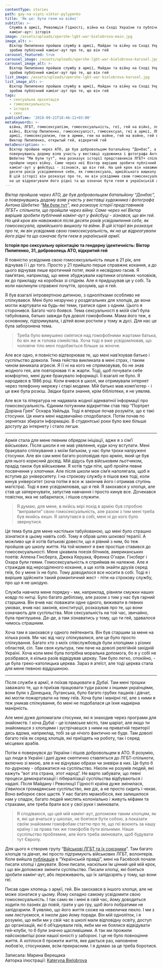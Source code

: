 ```yaml
---
contentType: stories
path: gay-na-viyni-viktor-pylypenko
title: 'Як це: бути геєм на війні'
subtitle: >-
  Служба в армії, Революція Гідності, війна на Сході України та публічний
  камінг-аут: історія
image: /assets/uploads/vpershe-lgbt-war-bielobrova-main.jpg
image_alt: >-
  Віктор Пилипенко пройшов службу в армії, Майдан та війну на Сході України та
  зробив публічний камінг-аут про те, що він гей
carousel_featured: true
carousel_image: /assets/uploads/vpershe-lgbt-war-bielobrova-karusel.jpg
carousel_image_alt: >-
  Віктор Пилипенко пройшов службу в армії, Майдан та війну на Сході України та
  зробив публічний камінг-аут про те, що він гей
list_image: /assets/uploads/vpershe-lgbt-war-bielobrova-karusel.jpg
list_image_alt: >-
  Віктор Пилипенко пройшов службу в армії, Майдан та війну на Сході України та
  зробив публічний камінг-аут про те, що він гей
tags:
  - сексуальна орієнтація
  - гомосексуальність
  - історія
  - секс
publishTime: '2018-09-21T18:46:11+03:00'
metaKeywords: >-
  війна, ЛГБТ, гомосексуалізм, гомосексуальність, геї, гей на війні, лгбт на
  війні, Віктор Пилипенко, гомосексуаліст, гомосексуал, геї в армії, ЛГБТ в
  армії, гомосексуализм, геи в армии, геи на войне, гей на войне, гей в армии,
  Виктор Пилипенко, открытый гей, відкритий гей
metaDescription: >-
  Віктор пройшов через АТО, де був добровольцем батальйону “Донбас”, а
  повернувшись додому взяв участь у виставці художника і фотографа Антона
  Шебетко “Ми були тут”, яка розказує історії представників ЛГБТ+ спільноти, що
  пройшли через війну. Саме через неї Віктор вирішив зробити публічний
  камінг-аут у фейсбуці - зізнався, що він гей. На цей крок він наважився після
  десяти років усвідомлення себе, як гомосексуала, армійського вишколу та війни.
  В цій історії він розказує про те, як він усвідомив свою гомосексуальність, як
  на це відреагували його рідні та що означає бути геєм в українській армії.
---
```

_Віктор пройшов через АТО, де був добровольцем батальйону “Донбас”, а повернувшись додому взяв участь у виставці художника і фотографа Антона Шебетко “_[Ми були тут](https://birdinflight.com/ru/portret/20180608-lgbt-ato.html)_”, яка розказує історії представників ЛГБТ+ спільноти, що пройшли через війну. Саме через неї Віктор вирішив зробити публічний камінг-аут у фейсбуці - зізнався, що він гей. На цей крок він наважився після десяти років усвідомлення себе, як гомосексуала, армійського вишколу та війни. В цій історії він розказує про те, як він усвідомив свою гомосексуальність, як на це відреагували його рідні та що означає бути геєм в українській армії._

**Історія про сексуальну орієнтацію та гендерну ідентичність: Віктор Пилипенко, 31, доброволець АТО, відкритий гей**

Я повністю усвідомив свою гомосексуальність лише в 21 рік, але відчував її і до того. Просто у 21 прийшло перше справжнє кохання, а до цього відчував лише еротичний потяг, який я несвідомо гасив. Я пам’ятаю, наприклад, що мене збуджували картинки оголених чоловіків, як до прикладу на коробках зі спіднім. Але я придушував це у собі. Та коли нахлинули справжні почуття, зрозумів, що я гей.

Я був взагалі інтровертною дитиною, з однолітками особливо не спілкувався. Мені було незручно у роздягальнях для хлопців, де вони могли жартувати на будь-які теми, гратися одне з одним. Цього я сторонився. Багато чого боявся. Тема сексуальності в моїй сім’ї була табуйована, батько завжди був доволі гомофобним. Мама його теж, в основному, підтримувала, і дітей вони ростили у тому ж дусі. Для нас це була заборонена тема. 

> Треба було вимушено сміятися над гомофобними жартами батька, бо він же ж голова сімейства. Хоча тоді я вже усвідомлював, що чоловіче тіло мені подобається більше за жіноче.

Але все одно, я повністю відтворював те, що мені нав’язував батько і суспільство довкола. Тема гейства викликала в мені страх, і таким чином виникала агресія. Я її ні на кого не спрямовував, бо не знав жодного гея, але повторював ті ж жарти. Тоді, щоб почувати себе комфортно, мені дуже бракувало інформації. Її взагалі не було. Я народився в 1986 році. Коли вчився в школі, ми отримували інтернет через телефонну мережу і старі модеми. Мій батько мав комп’ютер - і це вже була розкіш. Звідки брати знання, крім бібліотеки, я не уявляв. 

Але вся та література не надавала жодної адекватної інформації про гомосексуальність. Єдиним потужним відкриттям став твір “Портрет Доріана Грея” Оскара Уайльда.  Тоді я вперше почав розуміти, що є такі стосунки. Ця книга мені надзвичайно сподобалася. Потім почав по зернятках збирати інформацію. В студентські роки було вже більше доступу до інтернету і стало легше. 

- - -

Армія стала для мене певним обрядом ініціації, адже я з сім’ї військових. Після школи я не мав уявлення, куди хочу вступати. Мені бракувало спілкування з моїм батьком, у нас були трохи напружені стосунки. Але він сам мені багато розповідав про армію, який це був для нього корисний досвід. Мій дідусь був військовим льотчиком, прадід також був військовим. Я хотів туди піти, щоб пройти певне посвячення у хлопчики. Але після школи моя сім’я наполягала, щоб я вступив до університету. І на строкову службу я пішов вже тоді, коли кинув університет (хоча потім я все ж закінчив його і отримав ступінь магістра). Тоді я вже усвідомлював, що я гей. Я закохався у хлопця, але став це заперечувати, запустив навчання і просто кинув все. Дочекався повістки, яка не забарилася, і пішов служити. 

> Я думаю, для мене, в якійсь мірі похід в армію був спробою “виправити” свою гомосексуальність, але разом з тим мені треба був якийсь екшн. Я заплутався в собі, мені ні до кого було звернутися.

Ця тема була для мене настільки табуйованою, що мені було страшно зізнатися в цьому навіть собі. Тому я обрав шлях шокової терапії. А можливо ще й хотів батькові довести, що я рівний з ним, бо теж пройшов цю школу життя. На той момент я вже простіше ставився до гомосексуальності. Мене цікавила поезія бітників, американських поетів: Аллена Гінсберга, Джека Керуака, Френка О’хари. Гінсберг і Охара були геями. Гомосексуальність я сприймав як належне. Але я страждав від нерозділеного кохання, а ще хотів знайти друзів серед геїв, бо у мене їх не було. Тому доводилося все носити в собі. Тоді я і вирішив здійснити такий романтичний жест - піти на строкову службу, про що я не шкодую. 

Служба навчила мене порядку - ми, наприклад, рівняли смужки наших ковдр по нитці. Було багато дебілізму, але разом з тим у нас був гарний старшина. Він вчив нас поважати одне одного, виживати в певних умовах, вчив нас законів, конституції, розказував про те, що вони означають для суспільства. Моя сексуальність на той час, звичайно, була приглушена. Де-де, а там зізнаватись у тому, що ти гей, здавалося чимось страшним. 

Хоча там я закохався у одного лейтенанта. Він був старшим за мене на кілька років. Ми час від часу спілкувалися, але це було просто спілкування. Багато хто з моїх співслужбовців були хлопцями з різних областей, сіл. Там своя культура, тим паче на доволі релігійній західній Україні. Хоча коли мені була потрібна моральна допомога, бо я у собі не розібрався, я кілька разів відвідував церкву. Там було легко, спокійно, - це була греко-католицька церква. Зараз я атеїст, але тоді церква стала для мене певною віддушиною.

- - -

Після служби в армії, я поїхав працювати в Дубаї. Там мені трошки заважало те, що я приїхав працювати туди разом з іншими українцями, вони були з Донецька, Луганська, було багато грубих пацанів і дівчат, які могли пожартувати на тему геїв. Хоча були і манірні геї, але з ними я теж уникав спілкування, бо мені не подобалася ця їхня надмірна манірність. 

Але мені дуже допомагали стосунки, які я знаходив через програми для знайомств. І хоча Дубаї - це ісламське місто, там шаріат, але якщо ти знайомишся з хлопцями і зустрічаєшся з ними на приватній території десь вдома, наприклад, тобі за це нічого фактично не буде. Там доволі багато геїв як серед хлопців, які приїздять на роботу, так і серед місцевих арабів.  

Потім я повернувся до України і пішов добровольцем в АТО. Я розумію, що люди в Україні і далі дуже скептично ставляться до ЛГБТ-спільноти, включно зі мною, але я не відчуваю образи чи зневіри в них. Це було б по-дурному - ображатися на суспільство. Ніколи не розумів людей, які кажуть “вот эта страна, этот народ”. Не варто забувати, що певні процеси демократизації і лібералізації суспільства відбуваються і надалі. Після Майдану і Революції Гідності країна дуже змінилася, з’явилося громадянське суспільство, яке діє, а не просто сидить і чекає. Воно виборює своє щастя. У нас багато мракобісся, яке залишилося нам у спадок, багато людей мислять колоніально і живуть міфами та страхами, але треба брати все у свої руки і змінювати. 

> Я сподіваюся, що цей мій камінг-аут, допоможе таким хлопцям, як я, які ще вчаться у школах, не боятися бути собою, а показати своїм знайомим гомофобам статтю про те, що геї воюють за нашу країну і за права тих же гомофобів бути вільними. Наше суспільство проблемне, але його треба змінювати, щоб будувати тут Європу.

Для цього я створив групу “[Військові ЛГБТ та їх союзники](https://www.facebook.com/groups/223191401708259/)”. Там багато хлопців та дівчат, які просто підтримують військових ЛГБТ, волонтерів. Коли вийшла [публікація](https://life.pravda.com.ua/society/2018/08/27/232864/) в “Українській правді”, мені на Facebook почали писати хлопці і дякувати. Вони писали, наскільки їм цінний цей мій крок, і що він допоможе змінити суспільство. Писали хлопці, які бояться зробити камінг-аут, або переживають, що їх запідозрять у тому, що вони геї. 

Писав один хлопець з армії, гей. Він закохався в іншого хлопця, але не може зізнатися у цьому. Йому складно самому усвідомити свою гомосексуальність. І так само як і мені в свій час, йому доводиться ходити по лазнях до повій, грати у цю гру, щоб його побратими не запідозрили. Я уявляю, що його життя схоже на невеличке пекло. І ми з ним листуємося, я інколи даю йому поради. Він мій одноліток, і я розумію, що якби ми у свій час в школі мали відповідну освіту, доступ до організацій, які б об’єднували геїв, якби ми не боялися відвідувати гей-клуби, то б були значно щасливішими. А так ми прожили найсоковитіші роки нашої юності у забороні. І це не було повноцінне життя. А хотілося б прожити життя, яке дається раз, наповнене любов’ю, стосунками, всім прекрасним. І я думаю за це треба боротися.

Записала: Марина Верещака\
Авторка ілюстрації: [Kateryna Bielobrova](https://www.instagram.com/katerina.bielobrova/)

